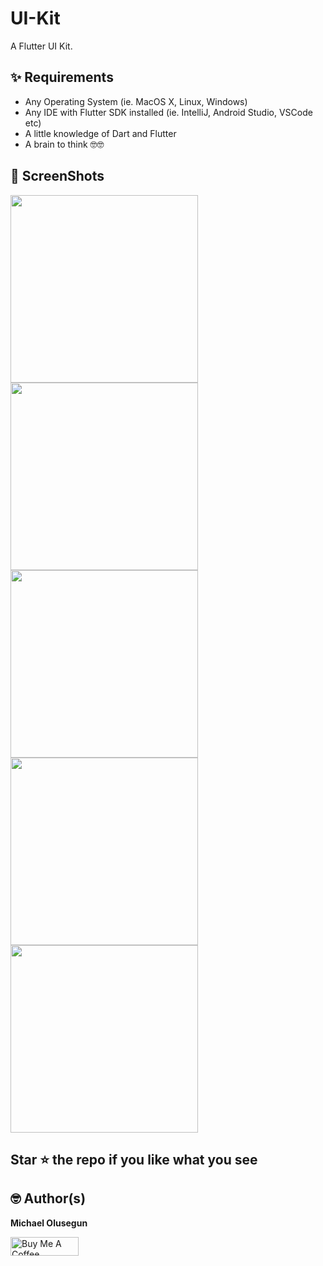 # UI-Kit
A Flutter UI Kit.

## ✨ Requirements
* Any Operating System (ie. MacOS X, Linux, Windows)
* Any IDE with Flutter SDK installed (ie. IntelliJ, Android Studio, VSCode etc)
* A little knowledge of Dart and Flutter
* A brain to think 🤓🤓



## 📸 ScreenShots

<img src="screenshots/login.png" width="300"/> <img src="screenshots/signin.png" width="300"/>
<img src="screenshots/conversation.png" width="300"/> <img src="screenshots/event.png" width="300"/>
<img src="screenshots/details.png" width="300"/>

## Star ⭐ the repo if you like what you see


## 🤓 Author(s)
**Michael Olusegun**


<a href="https://www.patreon.com/mikkyboy357" target="_blank"><img src="https://cdn.buymeacoffee.com/buttons/v2/arial-yellow.png" alt="Buy Me A Coffee" style="height: 30px !important;width: 109px !important;" ></a>
